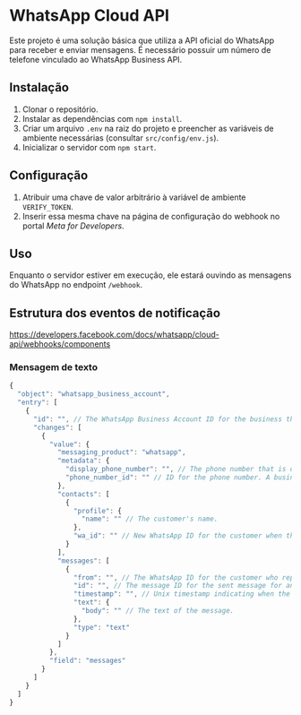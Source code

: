 # WhatsApp Cloud API

Este projeto é uma solução básica que utiliza a API oficial do WhatsApp para receber e enviar mensagens. É necessário possuir um número de telefone vinculado ao WhatsApp Business API.

## Instalação

1. Clonar o repositório.
2. Instalar as dependências com `npm install`.
3. Criar um arquivo `.env` na raiz do projeto e preencher as variáveis de ambiente necessárias (consultar `src/config/env.js`).
4. Inicializar o servidor com `npm start`.

## Configuração

1. Atribuir uma chave de valor arbitrário à variável de ambiente `VERIFY_TOKEN`.
2. Inserir essa mesma chave na página de configuração do webhook no portal *Meta for Developers*.

## Uso

Enquanto o servidor estiver em execução, ele estará ouvindo as mensagens do WhatsApp no endpoint `/webhook`.

## Estrutura dos eventos de notificação

https://developers.facebook.com/docs/whatsapp/cloud-api/webhooks/components

### Mensagem de texto

```javascript
{
  "object": "whatsapp_business_account",
  "entry": [
    {
      "id": "", // The WhatsApp Business Account ID for the business that is subscribed to the webhook.
      "changes": [
        {
          "value": {
            "messaging_product": "whatsapp",
            "metadata": {
              "display_phone_number": "", // The phone number that is displayed for a business.
              "phone_number_id": "" // ID for the phone number. A business can respond to a message using this ID.
            },
            "contacts": [
              {
                "profile": {
                  "name": "" // The customer's name.
                },
                "wa_id": "" // New WhatsApp ID for the customer when their phone number is updated. Available on webhook versions v12.0 and later.
              }
            ],
            "messages": [
              {
                "from": "", // The WhatsApp ID for the customer who replied to an inbound message.
                "id": "", // The message ID for the sent message for an inbound reply.
                "timestamp": "", // Unix timestamp indicating when the WhatsApp server received the message from the customer.
                "text": {
                  "body": "" // The text of the message.
                },
                "type": "text"
              }
            ]
          },
          "field": "messages"
        }
      ]
    }
  ]
}
```
